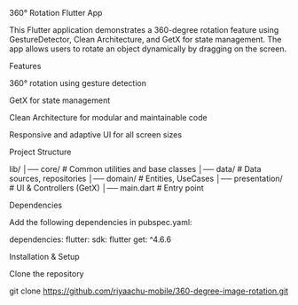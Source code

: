 360° Rotation Flutter App

This Flutter application demonstrates a 360-degree rotation feature using GestureDetector, Clean Architecture, and GetX for state management. The app allows users to rotate an object dynamically by dragging on the screen.

Features

360° rotation using gesture detection

GetX for state management

Clean Architecture for modular and maintainable code

Responsive and adaptive UI for all screen sizes

Project Structure

lib/
│── core/                # Common utilities and base classes
│── data/                # Data sources, repositories
│── domain/              # Entities, UseCases
│── presentation/        # UI & Controllers (GetX)
│── main.dart            # Entry point

Dependencies

Add the following dependencies in pubspec.yaml:

dependencies:
  flutter:
    sdk: flutter
  get: ^4.6.6

Installation & Setup

Clone the repository

git clone https://github.com/riyaachu-mobile/360-degree-image-rotation.git